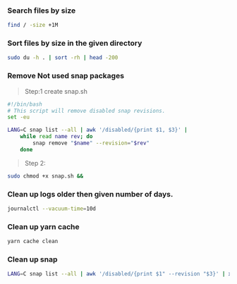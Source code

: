 ### Search files by size
```bash
find / -size +1M
```

### Sort files by size in the given directory
```bash
sudo du -h . | sort -rh | head -200
```

### Remove Not used snap packages
> Step:1 create snap.sh
```bash
#!/bin/bash
# This script will remove disabled snap revisions.
set -eu

LANG=C snap list --all | awk '/disabled/{print $1, $3}' |
    while read name rev; do
        snap remove "$name" --revision="$rev"
    done
```

> Step 2:

```bash
sudo chmod +x snap.sh && 
```

### Clean up logs older then given number of days.

```bash
journalctl --vacuum-time=10d
```

### Clean up yarn cache 
```bash
yarn cache clean
```

### Clean up snap
```bash
LANG=C snap list --all | awk '/disabled/{print $1" --revision "$3}' | xargs -rn3 sudo snap remove
```
